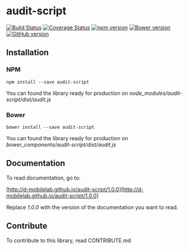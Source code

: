 # audit-script

[![Build Status](https://travis-ci.org/D-Mobilelab/audit-script.svg?branch=master&v=2)](https://travis-ci.org/D-Mobilelab/audit-script)
[![Coverage Status](https://coveralls.io/repos/github/D-Mobilelab/audit-script/badge.svg?branch=master&v=1)](https://coveralls.io/github/D-Mobilelab/audit-script?branch=master)
[![npm version](https://badge.fury.io/js/audit-script.svg)](https://badge.fury.io/js/audit-script)
[![Bower version](https://badge.fury.io/bo/audit-script.svg)](https://badge.fury.io/bo/audit-script)
[![GitHub version](https://badge.fury.io/gh/D-Mobilelab%2Faudit-script.svg)](https://badge.fury.io/gh/D-Mobilelab%2Faudit-script)

## Installation

### NPM
```
npm install --save audit-script
```
You can found the library ready for production on <i>node_modules/audit-script/dist/audit.js</i>

### Bower
```
bower install --save audit-script
```
You can found the library ready for production on <i>bower_components/audit-script/dist/audit.js</i>

## Documentation

To read documentation, go to: 

[http://d-mobilelab.github.io/audit-script/1.0.0](http://d-mobilelab.github.io/audit-script/1.0.0)

Replace <i>1.0.0</i> with the version of the documentation you want to read.

## Contribute

To contribute to this library, read CONTRIBUTE.md